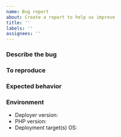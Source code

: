 ```yaml
---
name: Bug report
about: Create a report to help us improve
title: ''
labels: ''
assignees: ''
---
```


### Describe the bug



### To reproduce



### Expected behavior



### Environment
- Deployer version:
- PHP version:
- Deployment target(s) OS:
